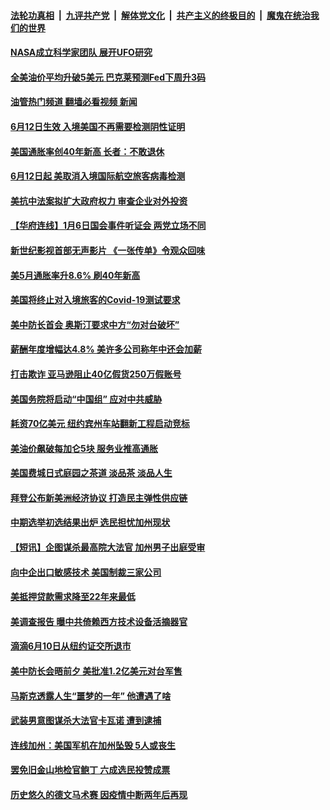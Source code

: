 ####  [法轮功真相](../../../../basic/blob/master/README.md?t=06120131) &nbsp;|&nbsp; [九评共产党](../../../../9ping.md/blob/master/README.md?t=06120131) &nbsp;|&nbsp; [解体党文化](../../../../jtdwh.md/blob/master/README.md?t=06120131)  &nbsp;|&nbsp; [共产主义的终极目的](../../../../gczydzjmd.md/blob/master/README.md?t=06120131) &nbsp;|&nbsp; [魔鬼在统治我们的世界](../../../../mgztzwmdsj.md/blob/master/README.md?t=06120131) 

#### [NASA成立科学家团队 展开UFO研究](../pages/prog203/a103453184.md?t=06120131) 

#### [全美油价平均升破5美元 巴克莱预测Fed下周升3码](../pages/prog203/a103453029.md?t=06120131) 

#### [油管热门频道 翻墙必看视频 新闻](http://45.76.130.85:81/youtube.html?06120131)

#### [6月12日生效 入境美国不再需要检测阴性证明](../pages/prog203/a103452776.md?t=06120131) 

#### [美国通胀率创40年新高 长者：不敢退休](../pages/prog203/a103452781.md?t=06120131) 

#### [6月12日起 美取消入境国际航空旅客病毒检测](../pages/prog203/a103452644.md?t=06120131) 

#### [美抗中法案拟扩大政府权力 审查企业对外投资](../pages/prog203/a103452370.md?t=06120131) 

#### [【华府连线】1月6日国会事件听证会 两党立场不同](../pages/prog203/a103452432.md?t=06120131) 

#### [新世纪影视首部无声影片 《一张传单》令观众回味](../pages/prog203/a103452412.md?t=06120131) 

#### [美5月通胀率升8.6% 刷40年新高](../pages/prog203/a103452344.md?t=06120131) 

#### [美国将终止对入境旅客的Covid-19测试要求](../pages/prog203/a103452246.md?t=06120131) 

#### [美中防长首会 奥斯汀要求中方“勿对台破坏”](../pages/prog203/a103452222.md?t=06120131) 

#### [薪酬年度增幅达4.8% 美许多公司称年中还会加薪](../pages/prog203/a103452217.md?t=06120131) 

#### [打击欺诈 亚马逊阻止40亿假货250万假账号](../pages/prog203/a103452089.md?t=06120131) 

#### [美国务院将启动“中国组” 应对中共威胁](../pages/prog203/a103451958.md?t=06120131) 

#### [耗资70亿美元 纽约宾州车站翻新工程启动竞标](../pages/prog203/a103451864.md?t=06120131) 

#### [美油价飙破每加仑5块 服务业推高通胀](../pages/prog203/a103451871.md?t=06120131) 

#### [美国费城日式庭园之茶道 淡品茶 淡品人生](../pages/prog203/a103451755.md?t=06120131) 

#### [拜登公布新美洲经济协议 打造民主弹性供应链](../pages/prog203/a103451486.md?t=06120131) 

#### [中期选举初选结果出炉 选民担忧加州现状](../pages/prog203/a103451468.md?t=06120131) 

#### [【短讯】企图谋杀最高院大法官 加州男子出庭受审](../pages/prog203/a103451463.md?t=06120131) 

#### [向中企出口敏感技术 美国制裁三家公司](../pages/prog203/a103451458.md?t=06120131) 

#### [美抵押贷款需求降至22年来最低](../pages/prog203/a103451449.md?t=06120131) 

#### [美调查报告 曝中共倚赖西方技术设备活摘器官](../pages/prog203/a103451441.md?t=06120131) 

#### [滴滴6月10日从纽约证交所退市](../pages/prog203/a103451348.md?t=06120131) 

#### [美中防长会晤前夕 美批准1.2亿美元对台军售](../pages/prog203/a103451320.md?t=06120131) 

#### [马斯克透露人生“噩梦的一年” 他遭遇了啥](../pages/prog203/a103451305.md?t=06120131) 

#### [武装男意图谋杀大法官卡瓦诺 遭到逮捕](../pages/prog203/a103450981.md?t=06120131) 

#### [连线加州：美国军机在加州坠毁 5人或丧生](../pages/prog203/a103450819.md?t=06120131) 

#### [罢免旧金山地检官鲍丁 六成选民投赞成票](../pages/prog203/a103450832.md?t=06120131) 

#### [历史悠久的德文马术赛 因疫情中断两年后再现](../pages/prog203/a103450841.md?t=06120131) 

<img src='http://gfw-breaker.win/goodnews/indexes/prog203.md' width='0px' height='0px'/>
